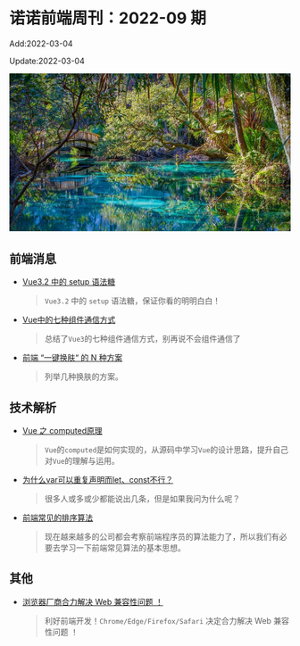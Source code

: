 <!--
 * @Description: weekly-09
 * @Author: zoeblow
 * @Email: wangfuyuan@nnuo.com
 * @Date: 2022-01-11 17:20:35
 * @LastEditors: wangfuyuan
 * @LastEditTime: 2022-03-13 21:49:41
 * @FilePath: \nuofe-weekly1\2022\weekly-09.md
 -->

# 诺诺前端周刊：2022-09 期

Add:2022-03-04

Update:2022-03-04

![202209](../images/2022/202209.jpg)

## 前端消息

- [Vue3.2 中的 setup 语法糖](https://mp.weixin.qq.com/s/pUYCDIIk4GQ5DeIjAuEdBQ)

  > `Vue3.2` 中的 `setup` 语法糖，保证你看的明明白白！

- [Vue中的七种组件通信方式](https://juejin.cn/post/7062740057018335245)

  > 总结了`Vue3`的七种组件通信方式，别再说不会组件通信了

- [前端 “一键换肤“ 的 N 种方案](https://juejin.cn/post/7063010855167721486)

  > 列举几种换肤的方案。

## 技术解析

- [Vue 之 computed原理](https://mp.weixin.qq.com/s/CClFJo88rlAz1P0PWf_XCw)

  > `Vue`的`computed`是如何实现的，从源码中学习`Vue`的设计思路，提升自己对`Vue`的理解与运用。

- [为什么var可以重复声明而let、const不行？](https://mp.weixin.qq.com/s/84M-jwqv0msUSOpOZhT18g)

  > 很多人或多或少都能说出几条，但是如果我问为什么呢？

- [前端常见的排序算法](https://mp.weixin.qq.com/s/1IluMVgZ3yzpwu2sVksRCg)

  > 现在越来越多的公司都会考察前端程序员的算法能力了，所以我们有必要去学习一下前端常见算法的基本思想。

## 其他

- [浏览器厂商合力解决 Web 兼容性问题 ！](https://mp.weixin.qq.com/s/1Y0Wn6FUwiSmVx7Py3Tlyg)

  > 利好前端开发！`Chrome/Edge/Firefox/Safari` 决定合力解决 Web 兼容性问题 ！
